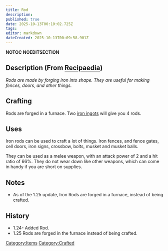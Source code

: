 ```yaml
---
title: Rod
description: 
published: true
date: 2025-10-13T00:10:02.725Z
tags: 
editor: markdown
dateCreated: 2025-10-13T00:09:58.901Z
---
```


__NOTOC__ __NOEDITSECTION__

## Description (From [Recipaedia](.. "wikilink"))

*Rods are made by forging iron into shape. They are useful for making
fences, doors, and other things.*

## Crafting 

Rods are forged in a furnace. Two [iron ingots](Iron_Ingot.md "wikilink")
will give you 4 rods. 

## Uses

Iron rods can be used to craft a lot of things. Iron fences, and fence
gates, cell doors, iron signs, crossbow, bolts, musket and musket balls.

They can be used as a melee weapon, with an attack power of 2 and a hit
ratio of 66%. They do not wear down like other weapons, which can come
in handy if you are short on supplies.

## Notes

  - As of the 1.25 update, Iron Rods are forged in a furnace, instead of
    being crafted.

## History

  - 1.24- Added Rod.
  - 1.25 Rods are forged in the furnace instead of being crafted.

[Category:Items](Category:Items "wikilink")
[Category:Crafted](Category:Crafted "wikilink")